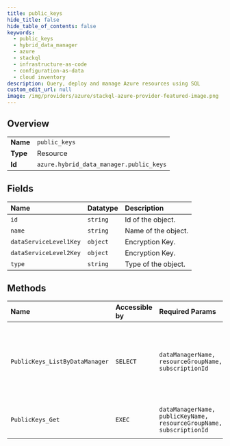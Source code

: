 ```yaml
---
title: public_keys
hide_title: false
hide_table_of_contents: false
keywords:
  - public_keys
  - hybrid_data_manager
  - azure    
  - stackql
  - infrastructure-as-code
  - configuration-as-data
  - cloud inventory
description: Query, deploy and manage Azure resources using SQL
custom_edit_url: null
image: /img/providers/azure/stackql-azure-provider-featured-image.png
---
```

  
    

## Overview
<table><tbody>
<tr><td><b>Name</b></td><td><code>public_keys</code></td></tr>
<tr><td><b>Type</b></td><td>Resource</td></tr>
<tr><td><b>Id</b></td><td><code>azure.hybrid_data_manager.public_keys</code></td></tr>
</tbody></table>

## Fields
| Name | Datatype | Description |
|:-----|:---------|:------------|
| `id` | `string` | Id of the object. |
| `name` | `string` | Name of the object. |
| `dataServiceLevel1Key` | `object` | Encryption Key. |
| `dataServiceLevel2Key` | `object` | Encryption Key. |
| `type` | `string` | Type of the object. |
## Methods
| Name | Accessible by | Required Params | Description |
|:-----|:--------------|:----------------|:------------|
| `PublicKeys_ListByDataManager` | `SELECT` | `dataManagerName, resourceGroupName, subscriptionId` | This method gets the list view of public keys, however it will only have one element. |
| `PublicKeys_Get` | `EXEC` | `dataManagerName, publicKeyName, resourceGroupName, subscriptionId` | This method gets the public keys. |
